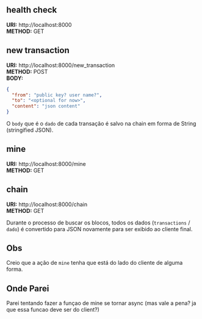 ## health check

**URI:** http://localhost:8000 </br>
**METHOD:** GET </br>

## new transaction

**URI:** http://localhost:8000/new_transaction </br>
**METHOD:** POST </br>
**BODY:**

```json
{
  "from": "public key? user name?",
  "to": "<optional for now>",
  "content": "json content"
}
```

O `body` que é o `dado` de cada transação é salvo na chain em forma de String (stringified JSON).

## mine

**URI:** http://localhost:8000/mine </br>
**METHOD:** GET </br>

## chain

**URI:** http://localhost:8000/chain </br>
**METHOD:** GET </br>

Durante o processo de buscar os blocos, todos os dados (`transactions` / `dado`) é convertido para JSON novamente para ser exibido ao cliente final.

## Obs

Creio que a ação de `mine` tenha que está do lado do cliente de alguma forma.

## Onde Parei

Parei tentando fazer a funçao de mine se tornar async (mas vale a pena? ja que essa funcao deve ser do client?)
